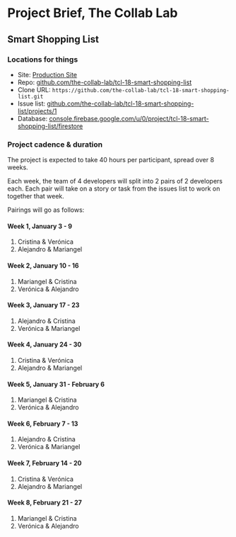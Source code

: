 # Project Brief, The Collab Lab

## Smart Shopping List

### Locations for things

- Site: [Production Site](https://tcl-18-smart-shopping-list.netlify.app/)
- Repo: [github.com/the-collab-lab/tcl-18-smart-shopping-list](https://github.com/the-collab-lab/tcl-18-smart-shopping-list)
- Clone URL: `https://github.com/the-collab-lab/tcl-18-smart-shopping-list.git`
- Issue list: [github.com/the-collab-lab/tcl-18-smart-shopping-list/projects/1](https://github.com/the-collab-lab/tcl-18-smart-shopping-list/projects/1)
- Database: [console.firebase.google.com/u/0/project/tcl-18-smart-shopping-list/firestore](https://console.firebase.google.com/u/0/project/tcl-18-smart-shopping-list/firestore)

### Project cadence & duration

The project is expected to take 40 hours per participant, spread over 8 weeks.

Each week, the team of 4 developers will split into 2 pairs of 2 developers each. Each pair will take on a story or task from the issues list to work on together that week.

Pairings will go as follows:

#### Week 1, January 3 - 9

1. Cristina & Verónica
2. Alejandro & Mariangel

#### Week 2, January 10 - 16

1. Mariangel & Cristina
2. Verónica & Alejandro

#### Week 3, January 17 - 23

1. Alejandro & Cristina
2. Verónica & Mariangel

#### Week 4, January 24 - 30

1. Cristina & Verónica
2. Alejandro & Mariangel

#### Week 5, January 31 - February 6

1. Mariangel & Cristina
2. Verónica & Alejandro

#### Week 6, February 7 - 13

1. Alejandro & Cristina
2. Verónica & Mariangel

#### Week 7, February 14 - 20

1. Cristina & Verónica
2. Alejandro & Mariangel

#### Week 8, February 21 - 27

1. Mariangel & Cristina
2. Verónica & Alejandro
